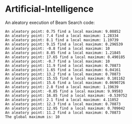 # Artificial-Intelligence

An aleatory execution of Beam Search code:

    An aleatory point: 0.75 find a local maximum: 9.08852
    An aleatory point: 7.4 find a local maximum: 1.28334
    An aleatory point: 8.1 find a local maximum: 1.19739
    An aleatory point: 9.15 find a local maximum: 0.296539
    An aleatory point: -0.8 find a local maximum: 10
    An aleatory point: 8.05 find a local maximum: 1.21845
    An aleatory point: 17.65 find a local maximum: 0.490185
    An aleatory point: -0.7 find a local maximum: 10
    An aleatory point: 11.9 find a local maximum: 0.70873
    An aleatory point: 1.65 find a local maximum: 6.04161
    An aleatory point: 13.2 find a local maximum: 0.70873
    An aleatory point: 15.55 find a local maximum: 0.101162
    An aleatory point: 15.6 find a local maximum: 0.0690726
    An aleatory point: 2.8 find a local maximum: 1.19639
    An aleatory point: -0.85 find a local maximum: 9.99583
    An aleatory point: 16.85 find a local maximum: -0.539752
    An aleatory point: 2.1 find a local maximum: 4.11052
    An aleatory point: 12.3 find a local maximum: 0.70873
    An aleatory point: 12.95 find a local maximum: 0.709042
    An aleatory point: 11.2 find a local maximum: 0.70873
    The global maximum is: 10
